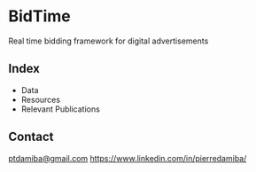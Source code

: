 # BidTime
Real time bidding framework for digital advertisements

## Index
* Data
* Resources
* Relevant Publications

## Contact
ptdamiba@gmail.com
https://www.linkedin.com/in/pierredamiba/
